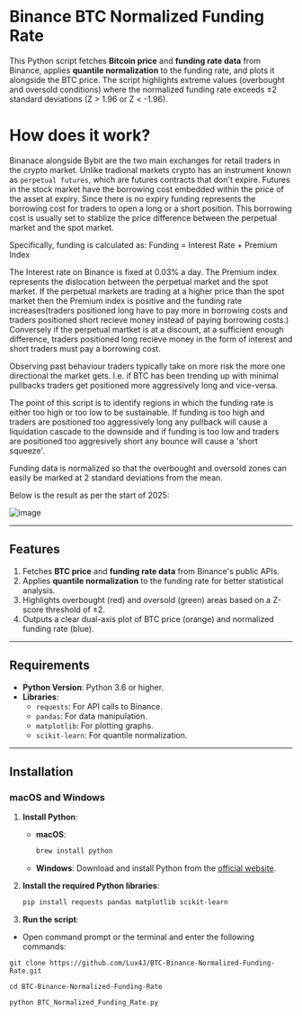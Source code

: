 # Binance BTC Normalized Funding Rate

This Python script fetches **Bitcoin price** and **funding rate data** from Binance, applies **quantile normalization** to the funding rate, and plots it alongside the BTC price. The script highlights extreme values (overbought and oversold conditions) where the normalized funding rate exceeds ±2 standard deviations (Z > 1.96 or Z < -1.96).

# How does it work?

Binanace alongside Bybit are the two main exchanges for retail traders in the crypto market. Unlike tradional markets crypto has an instrument known as `perpetual futures`, which are futures contracts that don't expire. Futures in the stock market have the borrowing cost embedded within the price of the asset at expiry. Since there is no expiry funding represents the borrowing cost for traders to open a long or a short position. This borrowing cost is usually set to stablize the price difference between the perpetual market and the spot market.

Specifically, funding is calculated as:
Funding = Interest Rate + Premium Index

The Interest rate on Binance is fixed at 0.03% a day. The Premium index represents the dislocation between the perpetual market and the spot market. If the perpetual markets are trading at a higher price than the spot market then the Premium index is positive and the funding rate increases(traders positioned long have to pay more in borrowing costs and traders positioned short recieve money instead of paying borrowing costs.) Conversely if the perpetual martket is at a discount, at a sufficient enough difference, traders positioned long recieve money in the form of interest and short traders must pay a borrowing cost.

Observing past behaviour traders typically take on more risk the more one directional the market gets. I.e. if BTC has been trending up with minimal pullbacks traders get positioned more aggressively long and vice-versa. 

The point of this script is to identify regions in which the funding rate is either too high or too low to be sustainable. If funding is too high and traders are positioned too aggressively long any pullback will cause a liquidation cascade to the downside and if funding is too low and traders are positioned too aggresively short any bounce will cause a 'short squeeze'.

Funding data is normalized so that the overbought and oversold zones can easily be marked at 2 standard deviations from the mean.

Below is the result as per the start of 2025: 

![image](https://github.com/user-attachments/assets/6274970b-fedb-42b9-a828-adde1ee292d8)

---

## **Features**
1. Fetches **BTC price** and **funding rate data** from Binance's public APIs.
2. Applies **quantile normalization** to the funding rate for better statistical analysis.
3. Highlights overbought (red) and oversold (green) areas based on a Z-score threshold of ±2.
4. Outputs a clear dual-axis plot of BTC price (orange) and normalized funding rate (blue).

---

## **Requirements**
- **Python Version**: Python 3.6 or higher.
- **Libraries**:
  - `requests`: For API calls to Binance.
  - `pandas`: For data manipulation.
  - `matplotlib`: For plotting graphs.
  - `scikit-learn`: For quantile normalization.

---

## **Installation**

### **macOS and Windows**
1. **Install Python**:
   - **macOS**:
     ```bash
     brew install python
     ```
   - **Windows**:
     Download and install Python from the [official website](https://www.python.org/).

2. **Install the required Python libraries**:
   ```bash
   pip install requests pandas matplotlib scikit-learn
   ```

3. **Run the script**:
- Open command prompt or the terminal and enter the following commands:
```
git clone https://github.com/Lux4J/BTC-Binance-Normalized-Funding-Rate.git

cd BTC-Binance-Normalized-Funding-Rate

python BTC_Normalized_Funding_Rate.py
```
